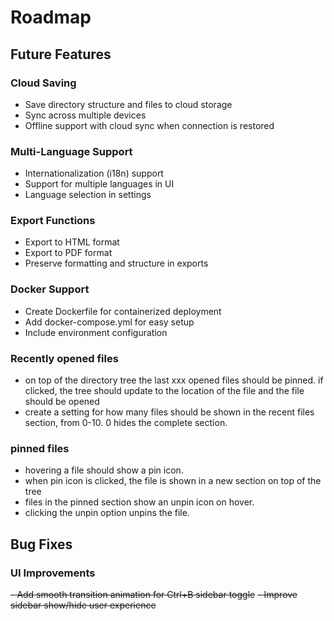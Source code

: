 # Roadmap

## Future Features

### Cloud Saving

- Save directory structure and files to cloud storage
- Sync across multiple devices
- Offline support with cloud sync when connection is restored

### Multi-Language Support

- Internationalization (i18n) support
- Support for multiple languages in UI
- Language selection in settings

### Export Functions

- Export to HTML format
- Export to PDF format
- Preserve formatting and structure in exports

### Docker Support

- Create Dockerfile for containerized deployment
- Add docker-compose.yml for easy setup
- Include environment configuration

### Recently opened files

- on top of the directory tree the last xxx opened files should be pinned. if clicked, the tree should update to the location of the file and the file should be opened
- create a setting for how many files should be shown in the recent files section, from 0-10. 0 hides the complete section.

### pinned files

- hovering a file should show a pin icon.
- when pin icon is clicked, the file is shown in a new section on top of the tree
- files in the pinned section show an unpin icon on hover.
- clicking the unpin option unpins the file.

## Bug Fixes

### UI Improvements

~~- Add smooth transition animation for Ctrl+B sidebar toggle~~
~~- Improve sidebar show/hide user experience~~
